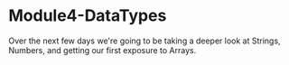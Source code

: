 # Module4-DataTypes

Over the next few days we're going to be taking a deeper look at Strings, Numbers, and getting our first exposure to Arrays.